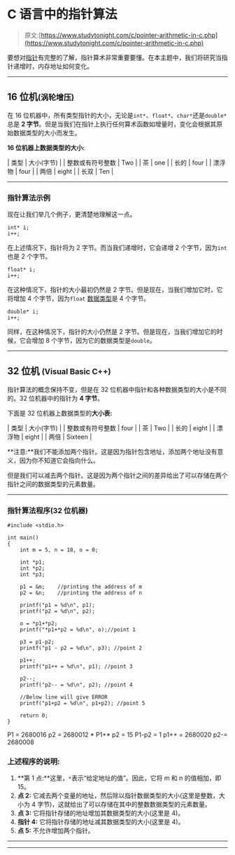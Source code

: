 # C 语言中的指针算法

> 原文:[https://www.studytonight.com/c/pointer-arithmetic-in-c.php](https://www.studytonight.com/c/pointer-arithmetic-in-c.php)

要想对[指针](pointers-in-c.php)有完整的了解，指针算术非常重要要懂。在本主题中，我们将研究当指针递增时，内存地址如何变化。

* * *

## 16 位机<small>(涡轮增压)</small>

在 16 位机器中，所有类型指针的大小，无论是`int*`、`float*`、`char*`还是`double*`总是 **2 字节**。但是当我们在指针上执行任何算术函数如增量时，变化会根据其原始数据类型的大小而发生。

**16 位机器上数据类型的大小:**

| 类型 | 大小(字节) |
| 整数或有符号整数 | Two |
| 茶 | one |
| 长的 | four |
| 漂浮物 | four |
| 两倍 | eight |
| 长双 | Ten |

* * *

### 指针算法示例

现在让我们举几个例子，更清楚地理解这一点。

```
int* i;
i++;
```

在上述情况下，指针将为 2 字节。而当我们递增时，它会递增 2 个字节，因为`int`也是 2 个字节。

```
float* i;
i++;
```

在这种情况下，指针的大小最初仍然是 2 字节。但是现在，当我们增加它时，它将增加 4 个字节，因为`float` [数据类型](datatype-in-c.php)是 4 个字节。

```
double* i;
i++;
```

同样，在这种情况下，指针的大小仍然是 2 字节。但是现在，当我们增加它的时候，它会增加 8 个字节，因为它的数据类型是`double`。

* * *

## 32 位机 <small>(Visual Basic C++)</small>

指针算法的概念保持不变，但是在 32 位机器中指针和各种数据类型的大小是不同的。32 位机器中的指针为 **4 字节**。

下面是 32 位机器上数据类型的**大小表:**

| 类型 | 大小(字节) |
| 整数或有符号整数 | four |
| 茶 | Two |
| 长的 | eight |
| 漂浮物 | eight |
| 两倍 | Sixteen |

**注意:**我们不能添加两个指针。这是因为指针包含地址，添加两个地址没有意义，因为你不知道它会指向什么。

但是我们可以减去两个指针。这是因为两个指针之间的差异给出了可以存储在两个指针之间的数据类型的元素数量。

* * *

### 指针算法程序(32 位机器)

```
#include <stdio.h>

int main()
{
    int m = 5, n = 10, o = 0;

    int *p1;
    int *p2;
    int *p3;

    p1 = &m;    //printing the address of m
    p2 = &n;    //printing the address of n

    printf("p1 = %d\n", p1);
    printf("p2 = %d\n", p2);

    o = *p1+*p2;
    printf("*p1+*p2 = %d\n", o);//point 1

    p3 = p1-p2;
    printf("p1 - p2 = %d\n", p3); //point 2

    p1++;
    printf("p1++ = %d\n", p1); //point 3

    p2--;
    printf("p2-- = %d\n", p2); //point 4

    //Below line will give ERROR
    printf("p1+p2 = %d\n", p1+p2); //point 5

    return 0;
}
```

P1 = 2680016 p2 = 2680012 * P1+* p2 = 15 P1-p2 = 1 p1++ = 2680020 p2-= 2680008

### 上述程序的说明:

1.  **第 1 点:**这里，`*`表示“给定地址的值”。因此，它将 m 和 n 的值相加，即 15。
2.  **点 2:** 它减去两个变量的地址，然后除以指针数据类型的大小(这里是整数，大小为 4 字节)，这就给出了可以存储在其中的整数数据类型的元素数量。
3.  **点 3:** 它将指针存储的地址增加其数据类型的大小(这里是 4)。
4.  **指针 4:** 它将指针存储的地址减其数据类型的大小(这里是 4)。
5.  **点 5:** 不允许增加两个指针。

* * *

* * *